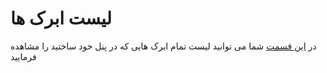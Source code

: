 # لیست ابرک ها

در [این قسمت](https://panel.virakcloud.com/instances/list) شما می توانید لیست تمام ابرک هایی که در پنل خود ساختید را مشاهده فرمایید

<DarkModeImage
  dark-src="/images/guides/fa/dark/instances/instances-list.png"
  light-src="/images/guides/fa/light/instances/instances-list.png"
  alt="Registration image"
/>
